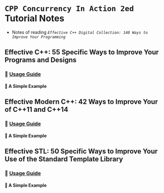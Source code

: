 # `CPP Concurrency In Action 2ed` Tutorial Notes

- Notes of reading <i>`Effective C++ Digital Collection: 140 Ways to Improve Your Programming`</i>






## Effective C++: 55 Specific Ways to Improve Your Programs and Designs

### 🌱 [Usage Guide](https://matplotlib.org/tutorials/introductory/usage.html#sphx-glr-tutorials-introductory-usage-py)

#### 📌 A Simple Example





















## Effective Modern C++: 42 Ways to Improve Your of C++11 and C++14

### 🌱 [Usage Guide](https://matplotlib.org/tutorials/introductory/usage.html#sphx-glr-tutorials-introductory-usage-py)

#### 📌 A Simple Example

























## Effective STL: 50 Specific Ways to Improve Your Use of the Standard Template Library


### 🌱 [Usage Guide](https://matplotlib.org/tutorials/introductory/usage.html#sphx-glr-tutorials-introductory-usage-py)

#### 📌 A Simple Example